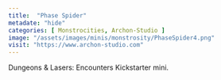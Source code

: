 ```yaml
---
title:  "Phase Spider"
metadate: "hide"
categories: [ Monstrocities, Archon-Studio ]
image: "/assets/images/minis/monstrosity/PhaseSpider4.png"
visit: "https://www.archon-studio.com"
---
```

Dungeons & Lasers: Encounters Kickstarter mini.